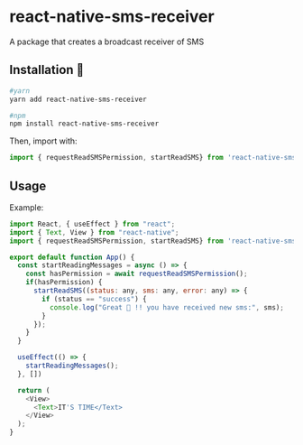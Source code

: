 # react-native-sms-receiver
A package that creates a broadcast receiver of SMS

## Installation 🚀 
```bash
#yarn
yarn add react-native-sms-receiver

#npm
npm install react-native-sms-receiver
```

Then, import with:

```js
import { requestReadSMSPermission, startReadSMS} from 'react-native-sms-receiver/Receiver';
```

## Usage

Example:

```js
import React, { useEffect } from "react";
import { Text, View } from "react-native";
import { requestReadSMSPermission, startReadSMS} from 'react-native-sms-receiver/Receiver';

export default function App() {
  const startReadingMessages = async () => {
    const hasPermission = await requestReadSMSPermission();
    if(hasPermission) {
      startReadSMS((status: any, sms: any, error: any) => {
        if (status == "success") {
          console.log("Great 🤠 !! you have received new sms:", sms);
        }
      });
    }
  }

  useEffect(() => {
    startReadingMessages();
  }, [])

  return (
    <View>
      <Text>IT'S TIME</Text>
    </View>
  );
}
```
